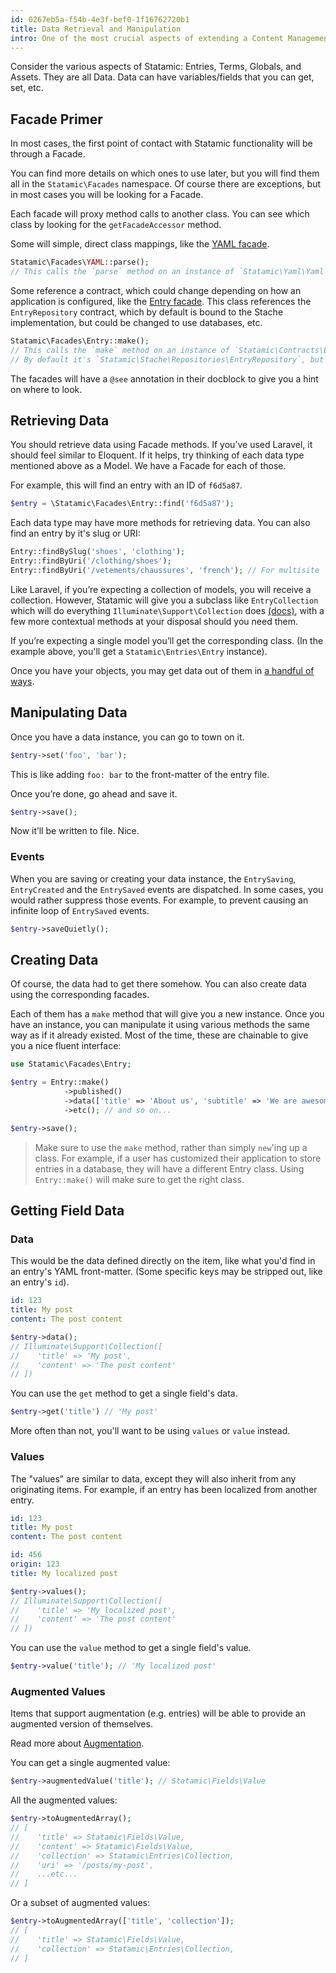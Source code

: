 ```yaml
---
id: 0267eb5a-f54b-4e3f-bef0-1f16762720b1
title: Data Retrieval and Manipulation
intro: One of the most crucial aspects of extending a Content Management System is being able to retrieve the data and manipulate it. Statamic has a number of classes to provide you with ways to handle these sorts of situations.
---
```


Consider the various aspects of Statamic: Entries, Terms, Globals, and Assets. They are all Data. Data can have variables/fields that you can get, set, etc.

## Facade Primer

In most cases, the first point of contact with Statamic functionality will be through a Facade.

You can find more details on which ones to use later, but you will find them all in the `Statamic\Facades` namespace. Of course there are exceptions, but in most cases you will be looking for a Facade.

Each facade will proxy method calls to another class. You can see which class by looking for the `getFacadeAccessor` method.

Some will simple, direct class mappings, like the [YAML facade](https://github.com/statamic/cms/blob/master/src/Facades/YAML.php#L17-L20).

``` php
Statamic\Facades\YAML::parse();
// This calls the `parse` method on an instance of `Statamic\Yaml\Yaml`
```

Some reference a contract, which could change depending on how an application is configured, like the [Entry facade](https://github.com/statamic/cms/blob/master/src/Facades/Entry.php#L27-L30). This class references the `EntryRepository` contract, which by default is bound to the Stache implementation, but could be changed to use databases, etc.

``` php
Statamic\Facades\Entry::make();
// This calls the `make` method on an instance of `Statamic\Contracts\Entries\EntryRepository`
// By default it's `Statamic\Stache\Repositories\EntryRepository`, but could change.
```

The facades will have a `@see` annotation in their docblock to give you a hint on where to look.


## Retrieving Data

You should retrieve data using Facade methods. If you’ve used Laravel, it should feel similar to Eloquent. If it helps, try thinking of each data type mentioned above as a Model. We have a Facade for each of those.

For example, this will find an entry with an ID of `f6d5a87`.

``` php
$entry = \Statamic\Facades\Entry::find('f6d5a87');
```

Each data type may have more methods for retrieving data. You can also find an entry by it's slug or URI:

``` php
Entry::findBySlug('shoes', 'clothing');
Entry::findByUri('/clothing/shoes');
Entry::findByUri('/vetements/chaussures', 'french'); // For multisite
```

Like Laravel, if you’re expecting a collection of models, you will receive a collection. However, Statamic will give you a subclass like `EntryCollection` which will do everything `Illuminate\Support\Collection` does [(docs)](https://laravel.com/docs/collections), with a few more contextual methods at your disposal should you need them.

If you’re expecting a single model you’ll get the corresponding class. (In the example above, you'll get a `Statamic\Entries\Entry` instance).

Once you have your objects, you may get data out of them in [a handful of ways](#methods).


## Manipulating Data

Once you have a data instance, you can go to town on it.

``` php
$entry->set('foo', 'bar');
```

This is like adding `foo: bar` to the front-matter of the entry file.

Once you’re done, go ahead and save it.

``` php
$entry->save();
```

Now it’ll be written to file. Nice.

### Events
When you are saving or creating your data instance, the `EntrySaving`, `EntryCreated` and the `EntrySaved` events are dispatched.  In some cases, you would rather suppress those events. For example, to prevent causing an infinite loop of `EntrySaved` events. 
``` php
$entry->saveQuietly();
```

## Creating Data

Of course, the data had to get there somehow. You can also create data using the corresponding facades.

Each of them has a `make` method that will give you a new instance.
Once you have an instance, you can manipulate it using various methods the same way as if it already existed. Most of the time, these are chainable to give you a nice fluent interface:

``` php
use Statamic\Facades\Entry;

$entry = Entry::make()
            ->published()
            ->data(['title' => 'About us', 'subtitle' => 'We are awesome'])
            ->etc(); // and so on...

$entry->save();
```

> Make sure to use the `make` method, rather than simply `new`'ing up a class. For example, if a user has customized their application
> to store entries in a database, they will have a different Entry class. Using `Entry::make()` will make sure to get the right class.


## Getting Field Data

### Data
This would be the data defined directly on the item, like what you'd find in an entry's YAML front-matter. (Some specific keys may be stripped out, like an entry's `id`).

```yaml
id: 123
title: My post
content: The post content
```

```php
$entry->data();
// Illuminate\Support\Collection([
//    'title' => 'My post', 
//    'content' => 'The post content'
// ])
```

You can use the `get` method to get a single field's data.

```php
$entry->get('title') // 'My post'
```

More often than not, you'll want to be using `values` or `value` instead.

### Values
The "values" are similar to data, except they will also inherit from any originating items. For example, if an entry has been localized
from another entry.

```yaml
id: 123
title: My post
content: The post content
```

```yaml
id: 456
origin: 123
title: My localized post
```

```php
$entry->values();
// Illuminate\Support\Collection([
//    'title' => 'My localized post', 
//    'content' => 'The post content'
// ])
```

You can use the `value` method to get a single field's value.

```php
$entry->value('title'); // 'My localized post'
```

### Augmented Values

Items that support augmentation (e.g. entries) will be able to provide an augmented version of themselves.

Read more about [Augmentation](/extending/augmentation).

You can get a single augmented value:

```php
$entry->augmentedValue('title'); // Statamic\Fields\Value
```

All the augmented values:

``` php
$entry->toAugmentedArray();
// [
//    'title' => Statamic\Fields\Value,
//    'content' => Statamic\Fields\Value,
//    'collection' => Statamic\Entries\Collection,
//    'uri' => '/posts/my-post',
//    ...etc...
// ]
```

Or a subset of augmented values:

```php
$entry->toAugmentedArray(['title', 'collection']);
// [
//    'title' => Statamic\Fields\Value,
//    'collection' => Statamic\Entries\Collection,
// ]
```

